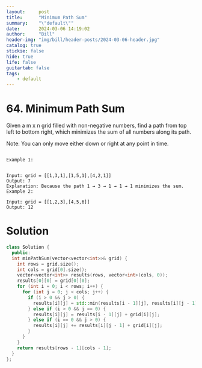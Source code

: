 ```yaml
---
layout:     post
title:      "Minimum Path Sum"
summary:    "\"default\""
date:       2024-03-06 14:19:02
author:     "Bill"
header-img: "img/bill/header-posts/2024-03-06-header.jpg"
catalog: true
stickie: false
hide: true
life: false
guitartab: false
tags:
    - default
---
```



# 64. Minimum Path Sum

Given a m x n grid filled with non-negative numbers, find a path from top left to bottom right, which minimizes the sum of all numbers along its path.

Note: You can only move either down or right at any point in time.

```

Example 1:


Input: grid = [[1,3,1],[1,5,1],[4,2,1]]
Output: 7
Explanation: Because the path 1 → 3 → 1 → 1 → 1 minimizes the sum.
Example 2:

Input: grid = [[1,2,3],[4,5,6]]
Output: 12
```

# Solution

```c++
class Solution {
  public:
  int minPathSum(vector<vector<int>>& grid) {
    int rows = grid.size();
    int cols = grid[0].size();
    vector<vector<int>> results(rows, vector<int>(cols, 0));
    results[0][0] = grid[0][0];
    for (int i = 0; i < rows; i++) {
      for (int j = 0; j < cols; j++) {
        if (i > 0 && j > 0) {
          results[i][j] = std::min(results[i - 1][j], results[i][j - 1]) + grid[i][j];
        } else if (i > 0 && j == 0) {
          results[i][j] = results[i - 1][j] + grid[i][j];
        } else if (i == 0 && j > 0) {
          results[i][j] += results[i][j - 1] + grid[i][j];
        }
      }
    }
    return results[rows - 1][cols - 1];
  }
};
```
